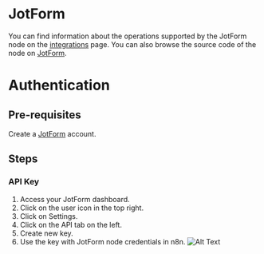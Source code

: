 # JotForm
You can find information about the operations supported by the JotForm node on the [integrations](https://n8n.io/integrations/n8n-nodes-base.invoiceNinja) page. You can also browse the source code of the node on [JotForm](https://github.com/n8n-io/n8n/tree/master/packages/nodes-base/nodes/JotForm).

# Authentication

## Pre-requisites

Create a [JotForm](https://www.jotform.com/) account.

## Steps

### API Key

1. Access your JotForm dashboard.
2. Click on the user icon in the top right.
3. Click on Settings.
4. Click on the API tab on the left.
5. Create new key.
6. Use the key with JotForm node credentials in n8n.
![Alt Text](https://i.imgur.com/9WJXuiW.gif) 





